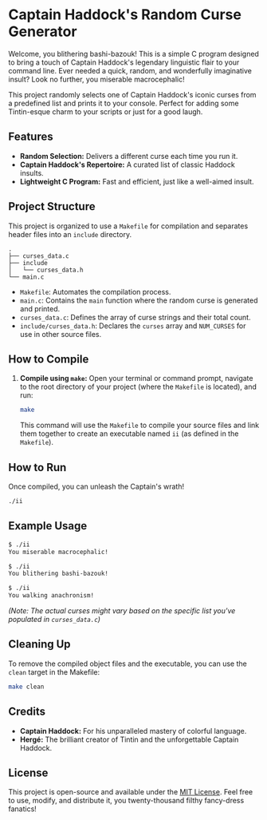 # Captain Haddock's Random Curse Generator

Welcome, you blithering bashi-bazouk! This is a simple C program
designed to bring a touch of Captain Haddock's legendary linguistic
flair to your command line. Ever needed a quick, random, and
wonderfully imaginative insult? Look no further, you miserable
macrocephalic!

This project randomly selects one of Captain Haddock's iconic curses
from a predefined list and prints it to your console. Perfect for
adding some Tintin-esque charm to your scripts or just for a good
laugh.

## Features

* **Random Selection:** Delivers a different curse each time you
    run it.
* **Captain Haddock's Repertoire:** A curated list of classic Haddock
    insults.
* **Lightweight C Program:** Fast and efficient, just like a
    well-aimed insult.

## Project Structure

This project is organized to use a `Makefile` for compilation and
separates header files into an `include` directory.

```
.
├── curses_data.c
├── include
│   └── curses_data.h
└── main.c
```

* `Makefile`: Automates the compilation process.
* `main.c`: Contains the `main` function where the random curse is
    generated and printed.
* `curses_data.c`: Defines the array of curse strings and their
    total count.
* `include/curses_data.h`: Declares the `curses` array and
    `NUM_CURSES` for use in other source files.

## How to Compile

1.  **Compile using `make`:**
    Open your terminal or command prompt, navigate to the root
    directory of your project (where the `Makefile` is located),
    and run:

    ```bash
    make
    ```
    This command will use the `Makefile` to compile your source files
    and link them together to create an executable named `ii` (as
    defined in the `Makefile`).

## How to Run

Once compiled, you can unleash the Captain's wrath!

```bash
./ii
```

## Example Usage

```bash
$ ./ii
You miserable macrocephalic!

$ ./ii
You blithering bashi-bazouk!

$ ./ii
You walking anachronism!
```

*(Note: The actual curses might vary based on the specific list you've
populated in `curses_data.c`)*

## Cleaning Up

To remove the compiled object files and the executable, you can use
the `clean` target in the Makefile:

```bash
make clean
```

## Credits

* **Captain Haddock:** For his unparalleled mastery of colorful
    language.
* **Hergé:** The brilliant creator of Tintin and the unforgettable
    Captain Haddock.

## License

This project is open-source and available under the
[MIT License](https://opensource.org/licenses/MIT). Feel free to use,
modify, and distribute it, you twenty-thousand filthy fancy-dress
fanatics!

